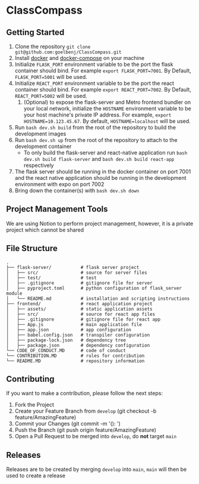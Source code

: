 # ClassCompass

## Getting Started

1. Clone the repository
   `git clone git@github.com:goelbenj/ClassCompass.git`
2. Install [docker](https://docs.docker.com/install/) and [docker-compose](https://docs.docker.com/compose/install/) on your machine
3. Initialize `FLASK_PORT` environment variable to be the port the flask container should bind. For example `export FLASK_PORT=7001`. By Default, `FLASK_PORT=5001` will be used.
4. Initialize `REACT_PORT` environment variable to be the port the react container should bind. For example `export REACT_PORT=7002`. By Default, `REACT_PORT=5002` will be used.
   1. (Optional) to expose the flask-server and Metro frontend bundler on your local network, initialize
      the `HOSTNAME` environment variable to be your host machine's private IP address. For example,
      `export HOSTNAME=10.123.45.67`. By default, `HOSTNAME=localhost` will be used.
5. Run `bash dev.sh build` from the root of the repository to build the development images
6. Run `bash dev.sh up` from the root of the repository to attach to the development container
   - To only build the flask-server and react-native application run `bash dev.sh build flask-server`
     and `bash dev.sh build react-app` respectively
7. The flask server should be running in the docker container on port 7001 and the react native
   application should be running in the development environment with expo on port 7002
8. Bring down the container(s) with `bash dev.sh down`

## Project Management Tools

We are using Notion to perform project management, however, it is a private project
which cannot be shared

## File Structure

    .
    ├── flask-server/           # flask server project
    │   ├── src/                # source for server files
    │   ├── test/               # test
    │   ├── .gitignore          # gitignore file for server
    │   ├── pyproject.toml      # python configuration of flask_server module
    │   └── README.md           # installation and scripting instructions
    ├── frontend/               # react application project
    │   ├── assets/             # static application assets
    │   ├── src/                # source for react app files
    │   ├── .gitignore          # gitignore file for react app
    │   ├── App.js              # main application file
    │   ├── app.json            # app configuration
    │   ├── babel.config.json   # transpiler configuration
    │   ├── package-lock.json   # dependency tree
    │   ├── package.json        # dependency configuration
    └── CODE_OF_CONDUCT.MD      # code of conduct
    └── CONTRIBUTION.MD         # rules for contribution
    └── README.MD               # repository information

## Contributing

If you want to make a contribution, please follow the next steps:

1. Fork the Project
2. Create your Feature Branch from `develop` (git checkout -b feature/AmazingFeature)
3. Commit your Changes (git commit -m '<type>(<scope>): <subject>')
4. Push the Branch (git push origin feature/AmazingFeature)
5. Open a Pull Request to be merged into `develop`, do **not** target `main`

## Releases

Releases are to be created by merging `develop` into `main`, `main` will then be used to create a release
